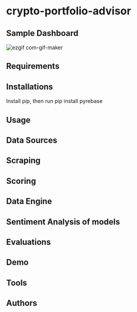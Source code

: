 # crypto-portfolio-advisor
## Sample Dashboard
![ezgif com-gif-maker](https://user-images.githubusercontent.com/39391660/144360945-fc017110-767c-4b2b-bb34-068eedb318ce.gif)
## Requirements
## Installations
Install pip, then run pip install pyrebase
## Usage
## Data Sources
## Scraping
## Scoring
## Data Engine
## Sentiment Analysis of models
## Evaluations
## Demo
## Tools
## Authors
